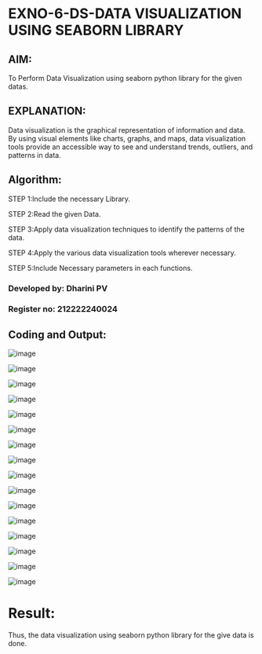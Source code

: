 # EXNO-6-DS-DATA VISUALIZATION USING SEABORN LIBRARY

## AIM:
  To Perform Data Visualization using seaborn python library for the given datas.

## EXPLANATION:
Data visualization is the graphical representation of information and data. By using visual elements like charts, graphs, and maps, data visualization tools provide an accessible way to see and understand trends, outliers, and patterns in data.

## Algorithm:
STEP 1:Include the necessary Library.

STEP 2:Read the given Data.

STEP 3:Apply data visualization techniques to identify the patterns of the data.

STEP 4:Apply the various data visualization tools wherever necessary.

STEP 5:Include Necessary parameters in each functions.

### Developed by: Dharini PV
### Register no: 212222240024

## Coding and Output:

![image](https://github.com/DHARINIPV/EXNO-6-DS/assets/119400845/10860638-1809-46b9-93fc-23767517940b)

![image](https://github.com/DHARINIPV/EXNO-6-DS/assets/119400845/3ee1c003-cf51-4035-9797-2a9de35c0a86)

![image](https://github.com/DHARINIPV/EXNO-6-DS/assets/119400845/fd096b32-c7e5-47d2-b0c4-eabe45d4f77f)

![image](https://github.com/DHARINIPV/EXNO-6-DS/assets/119400845/d16516ec-f173-440d-a0f7-31ed8d96cf7f)

![image](https://github.com/DHARINIPV/EXNO-6-DS/assets/119400845/d648346f-85b9-47d1-8043-44816f17f4c3)

![image](https://github.com/DHARINIPV/EXNO-6-DS/assets/119400845/6d16ac12-895d-4010-bea2-704d7400e41c)

![image](https://github.com/DHARINIPV/EXNO-6-DS/assets/119400845/d6d2eab2-7e7f-4d9f-9593-a4e95e6189f5)

![image](https://github.com/DHARINIPV/EXNO-6-DS/assets/119400845/7e3a3ae9-224a-4016-91a8-930a95b22c44)

![image](https://github.com/DHARINIPV/EXNO-6-DS/assets/119400845/64d7b727-39dc-40d8-9eb2-7f936cea6de2)

![image](https://github.com/DHARINIPV/EXNO-6-DS/assets/119400845/7bc01a28-53e2-4110-9924-121cdbebb49a)

![image](https://github.com/DHARINIPV/EXNO-6-DS/assets/119400845/42a389a2-5281-47b6-aed1-03f575ab9253)

![image](https://github.com/DHARINIPV/EXNO-6-DS/assets/119400845/7972e4a9-d083-4257-bb49-475ec4dac991)


![image](https://github.com/DHARINIPV/EXNO-6-DS/assets/119400845/7758e9d3-f3b6-4bac-a9ad-a0ac6116df64)

![image](https://github.com/DHARINIPV/EXNO-6-DS/assets/119400845/1a4236f7-e92b-4f04-8e99-73d130473466)

![image](https://github.com/DHARINIPV/EXNO-6-DS/assets/119400845/06a61ade-8bcc-46b8-90ca-735969ba6343)

![image](https://github.com/DHARINIPV/EXNO-6-DS/assets/119400845/14fe0816-5f06-4666-a82b-05fdbe4f976f)



# Result:
Thus, the data visualization using seaborn python library for the give data is done.
